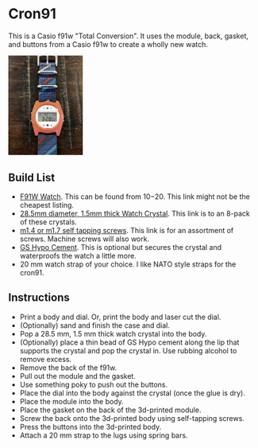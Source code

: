 # Cron91

This is a Casio f91w "Total Conversion". It uses the module, back, gasket, and buttons from a Casio f91w to create a wholly new watch. 

<img src="cron91.jpg" width="150">


## Build List

- [F91W Watch](https://amzn.to/3yCgZ22). This can be found from $10-$20. This link might not be the cheapest listing. 
- [28.5mm diameter, 1.5mm thick Watch Crystal](https://amzn.to/3JBo8WB). This link is to an 8-pack of these crystals.
- [m1.4 or m1.7 self tapping screws](https://amzn.to/3mO5Mce). This link is for an assortment of screws. Machine screws will also work.
- [GS Hypo Cement](https://amzn.to/3JBtjpH). This is optional but secures the crystal and waterproofs the watch a little more.
- 20 mm watch strap of your choice. I like NATO style straps for the cron91. 

## Instructions

- Print a body and dial. Or, print the body and laser cut the dial. 
- (Optionally) sand and finish the case and dial.
- Pop a 28.5 mm, 1.5 mm thick watch crystal into the body. 
- (Optionally) place a thin bead of GS Hypo cement along the lip that supports the crystal and pop the crystal in. Use rubbing alcohol to remove excess. 
- Remove the back of the f91w.
- Pull out the module and the gasket.
- Use something poky to push out the buttons. 
- Place the dial into the body against the crystal (once the glue is dry). 
- Place the module into the body.
- Place the gasket on the back of the 3d-printed module. 
- Screw the back onto the 3d-printed body using self-tapping screws.
- Press the buttons into the 3d-printed body. 
- Attach a 20 mm strap to the lugs using spring bars. 
